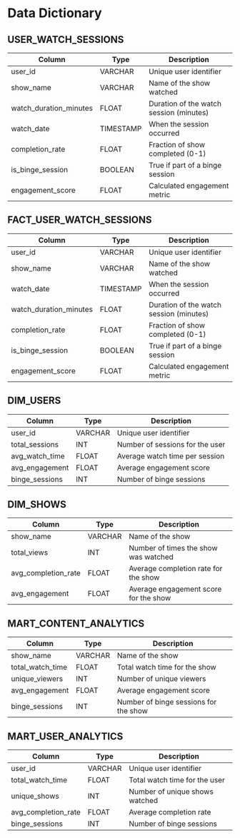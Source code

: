 # Data Dictionary

## USER_WATCH_SESSIONS
| Column                  | Type      | Description                                 |
|-------------------------|-----------|---------------------------------------------|
| user_id                 | VARCHAR   | Unique user identifier                      |
| show_name               | VARCHAR   | Name of the show watched                    |
| watch_duration_minutes  | FLOAT     | Duration of the watch session (minutes)     |
| watch_date              | TIMESTAMP | When the session occurred                   |
| completion_rate         | FLOAT     | Fraction of show completed (0-1)            |
| is_binge_session        | BOOLEAN   | True if part of a binge session             |
| engagement_score        | FLOAT     | Calculated engagement metric                |

## FACT_USER_WATCH_SESSIONS
| Column                  | Type      | Description                                 |
|-------------------------|-----------|---------------------------------------------|
| user_id                 | VARCHAR   | Unique user identifier                      |
| show_name               | VARCHAR   | Name of the show watched                    |
| watch_date              | TIMESTAMP | When the session occurred                   |
| watch_duration_minutes  | FLOAT     | Duration of the watch session (minutes)     |
| completion_rate         | FLOAT     | Fraction of show completed (0-1)            |
| is_binge_session        | BOOLEAN   | True if part of a binge session             |
| engagement_score        | FLOAT     | Calculated engagement metric                |

## DIM_USERS
| Column                  | Type      | Description                                 |
|-------------------------|-----------|---------------------------------------------|
| user_id                 | VARCHAR   | Unique user identifier                      |
| total_sessions          | INT       | Number of sessions for the user             |
| avg_watch_time          | FLOAT     | Average watch time per session              |
| avg_engagement          | FLOAT     | Average engagement score                    |
| binge_sessions          | INT       | Number of binge sessions                    |

## DIM_SHOWS
| Column                  | Type      | Description                                 |
|-------------------------|-----------|---------------------------------------------|
| show_name               | VARCHAR   | Name of the show                            |
| total_views             | INT       | Number of times the show was watched        |
| avg_completion_rate     | FLOAT     | Average completion rate for the show        |
| avg_engagement          | FLOAT     | Average engagement score for the show       |

## MART_CONTENT_ANALYTICS
| Column                  | Type      | Description                                 |
|-------------------------|-----------|---------------------------------------------|
| show_name               | VARCHAR   | Name of the show                            |
| total_watch_time        | FLOAT     | Total watch time for the show               |
| unique_viewers          | INT       | Number of unique viewers                    |
| avg_engagement          | FLOAT     | Average engagement score                    |
| binge_sessions          | INT       | Number of binge sessions for the show       |

## MART_USER_ANALYTICS
| Column                  | Type      | Description                                 |
|-------------------------|-----------|---------------------------------------------|
| user_id                 | VARCHAR   | Unique user identifier                      |
| total_watch_time        | FLOAT     | Total watch time for the user               |
| unique_shows            | INT       | Number of unique shows watched              |
| avg_completion_rate     | FLOAT     | Average completion rate                     |
| binge_sessions          | INT       | Number of binge sessions                    | 